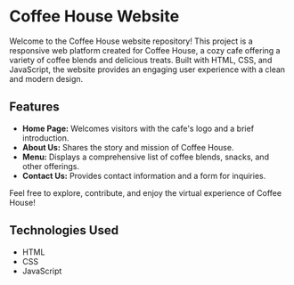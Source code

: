 # Coffee House Website

Welcome to the Coffee House website repository! This project is a responsive web platform created for Coffee House, a cozy cafe offering a variety of coffee blends and delicious treats. Built with HTML, CSS, and JavaScript, the website provides an engaging user experience with a clean and modern design.

## Features

- **Home Page:** Welcomes visitors with the cafe's logo and a brief introduction.
- **About Us:** Shares the story and mission of Coffee House.
- **Menu:** Displays a comprehensive list of coffee blends, snacks, and other offerings.
- **Contact Us:** Provides contact information and a form for inquiries.

Feel free to explore, contribute, and enjoy the virtual experience of Coffee House!

## Technologies Used

- HTML
- CSS
- JavaScript

